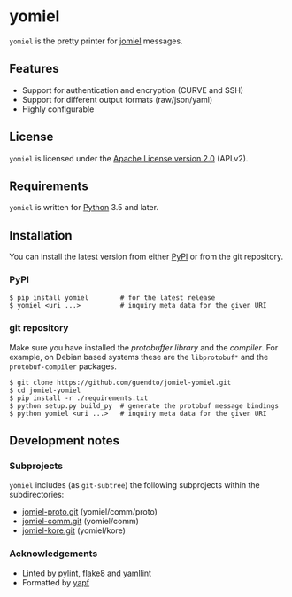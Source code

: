 # yomiel

`yomiel` is the pretty printer for [jomiel][1] messages.

## Features

- Support for authentication and encryption (CURVE and SSH)
- Support for different output formats (raw/json/yaml)
- Highly configurable

## License

`yomiel` is licensed under the [Apache License version 2.0][23] (APLv2).

## Requirements

`yomiel` is written for [Python][22] 3.5 and later.

## Installation

You can install the latest version from either [PyPI][24] or from the
git repository.

### PyPI

```shell
$ pip install yomiel        # for the latest release
$ yomiel <uri ...>          # inquiry meta data for the given URI
```

### git repository

Make sure you have installed the *protobuffer library* and the
*compiler*. For example, on Debian based systems these are the
`libprotobuf*` and the `protobuf-compiler` packages.

```shell
$ git clone https://github.com/guendto/jomiel-yomiel.git
$ cd jomiel-yomiel
$ pip install -r ./requirements.txt
$ python setup.py build_py  # generate the protobuf message bindings
$ python yomiel <uri ...>   # inquiry meta data for the given URI
```

## Development notes

### Subprojects

`yomiel` includes (as `git-subtree`) the following subprojects within
the subdirectories:

- [jomiel-proto.git][3] (yomiel/comm/proto)
- [jomiel-comm.git][2]  (yomiel/comm)
- [jomiel-kore.git][4]  (yomiel/kore)

### Acknowledgements

- Linted by [pylint][25], [flake8][26] and [yamllint][27]
- Formatted by [yapf][28]

[1]: https://github.com/guendto/jomiel/
[2]: https://github.com/guendto/jomiel-comm/
[3]: https://github.com/guendto/jomiel-proto/
[4]: https://github.com/guendto/jomiel-kore/
[22]: https://www.python.org/about/gettingstarted/
[23]: https://tldrlegal.com/license/apache-license-2.0-(apache-2.0)
[24]: https://pypi.org/
[25]: https://pypi.org/project/pylint/
[26]: https://pypi.org/project/flake8/
[27]: https://pypi.org/project/yamllint/
[28]: https://pypi.org/project/yapf/
